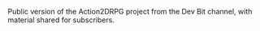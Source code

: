 Public version of the Action2DRPG project from the Dev Bit channel, with material shared for subscribers.
